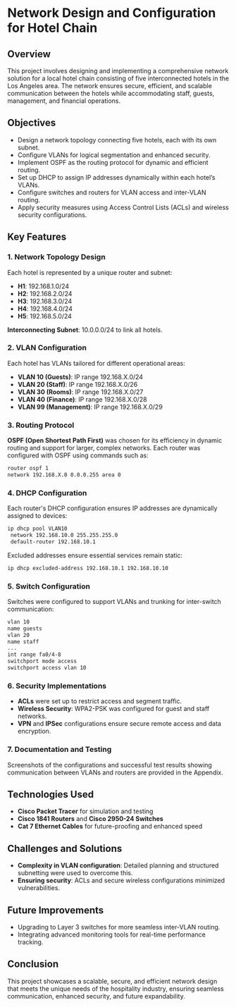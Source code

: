# Network Design and Configuration for Hotel Chain

## Overview
This project involves designing and implementing a comprehensive network solution for a local hotel chain consisting of five interconnected hotels in the Los Angeles area. The network ensures secure, efficient, and scalable communication between the hotels while accommodating staff, guests, management, and financial operations.

## Objectives
- Design a network topology connecting five hotels, each with its own subnet.
- Configure VLANs for logical segmentation and enhanced security.
- Implement OSPF as the routing protocol for dynamic and efficient routing.
- Set up DHCP to assign IP addresses dynamically within each hotel’s VLANs.
- Configure switches and routers for VLAN access and inter-VLAN routing.
- Apply security measures using Access Control Lists (ACLs) and wireless security configurations.

## Key Features
### 1. **Network Topology Design**
Each hotel is represented by a unique router and subnet:
- **H1**: 192.168.1.0/24
- **H2**: 192.168.2.0/24
- **H3**: 192.168.3.0/24
- **H4**: 192.168.4.0/24
- **H5**: 192.168.5.0/24

**Interconnecting Subnet**: 10.0.0.0/24 to link all hotels.

### 2. **VLAN Configuration**
Each hotel has VLANs tailored for different operational areas:
- **VLAN 10 (Guests)**: IP range 192.168.X.0/24
- **VLAN 20 (Staff)**: IP range 192.168.X.0/26
- **VLAN 30 (Rooms)**: IP range 192.168.X.0/27
- **VLAN 40 (Finance)**: IP range 192.168.X.0/28
- **VLAN 99 (Management)**: IP range 192.168.X.0/29

### 3. **Routing Protocol**
**OSPF (Open Shortest Path First)** was chosen for its efficiency in dynamic routing and support for larger, complex networks. Each router was configured with OSPF using commands such as:
```bash
router ospf 1
network 192.168.X.0 0.0.0.255 area 0
```

### 4. **DHCP Configuration**
Each router's DHCP configuration ensures IP addresses are dynamically assigned to devices:
```bash
ip dhcp pool VLAN10
 network 192.168.10.0 255.255.255.0
 default-router 192.168.10.1
```
Excluded addresses ensure essential services remain static:
```bash
ip dhcp excluded-address 192.168.10.1 192.168.10.10
```

### 5. **Switch Configuration**
Switches were configured to support VLANs and trunking for inter-switch communication:
```bash
vlan 10
name guests
vlan 20
name staff
...
int range fa0/4-8
switchport mode access
switchport access vlan 10
```

### 6. **Security Implementations**
- **ACLs** were set up to restrict access and segment traffic.
- **Wireless Security**: WPA2-PSK was configured for guest and staff networks.
- **VPN** and **IPSec** configurations ensure secure remote access and data encryption.

### 7. **Documentation and Testing**
Screenshots of the configurations and successful test results showing communication between VLANs and routers are provided in the Appendix.

## Technologies Used
- **Cisco Packet Tracer** for simulation and testing
- **Cisco 1841 Routers** and **Cisco 2950-24 Switches**
- **Cat 7 Ethernet Cables** for future-proofing and enhanced speed

## Challenges and Solutions
- **Complexity in VLAN configuration**: Detailed planning and structured subnetting were used to overcome this.
- **Ensuring security**: ACLs and secure wireless configurations minimized vulnerabilities.

## Future Improvements
- Upgrading to Layer 3 switches for more seamless inter-VLAN routing.
- Integrating advanced monitoring tools for real-time performance tracking.

## Conclusion
This project showcases a scalable, secure, and efficient network design that meets the unique needs of the hospitality industry, ensuring seamless communication, enhanced security, and future expandability.

